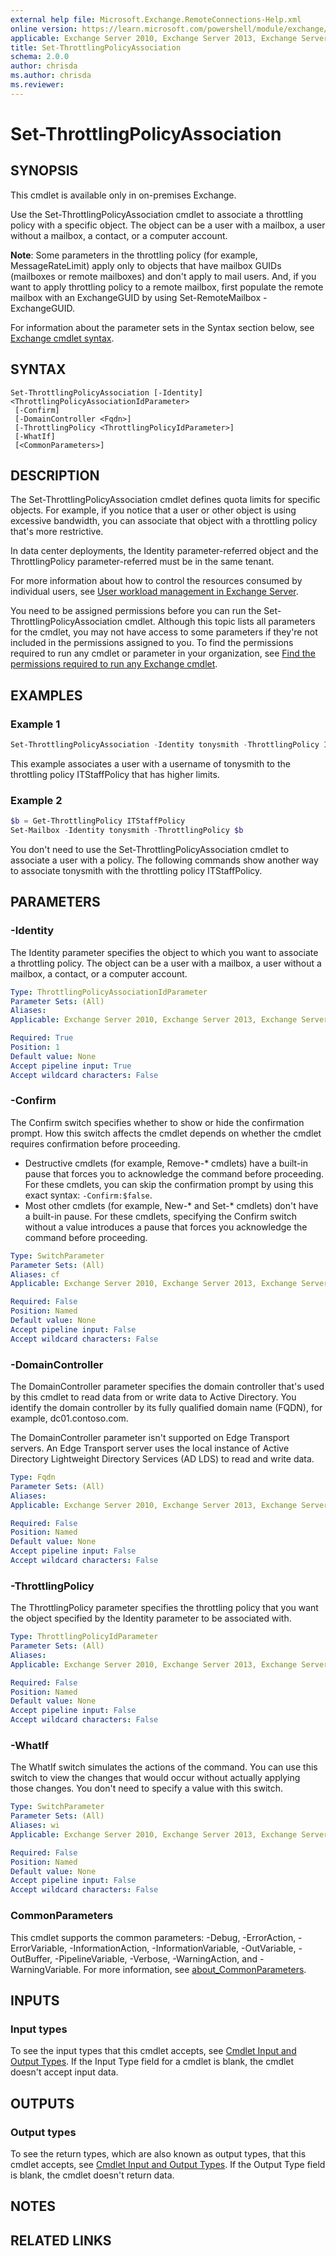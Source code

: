 ```yaml
---
external help file: Microsoft.Exchange.RemoteConnections-Help.xml
online version: https://learn.microsoft.com/powershell/module/exchange/set-throttlingpolicyassociation
applicable: Exchange Server 2010, Exchange Server 2013, Exchange Server 2016, Exchange Server 2019
title: Set-ThrottlingPolicyAssociation
schema: 2.0.0
author: chrisda
ms.author: chrisda
ms.reviewer:
---
```


# Set-ThrottlingPolicyAssociation

## SYNOPSIS
This cmdlet is available only in on-premises Exchange.

Use the Set-ThrottlingPolicyAssociation cmdlet to associate a throttling policy with a specific object. The object can be a user with a mailbox, a user without a mailbox, a contact, or a computer account.

**Note**: Some parameters in the throttling policy (for example, MessageRateLimit) apply only to objects that have mailbox GUIDs (mailboxes or remote mailboxes) and don't apply to mail users. And, if you want to apply throttling policy to a remote mailbox, first populate the remote mailbox with an ExchangeGUID by using Set-RemoteMailbox -ExchangeGUID.

For information about the parameter sets in the Syntax section below, see [Exchange cmdlet syntax](https://docs.microsoft.com/powershell/exchange/exchange-cmdlet-syntax).

## SYNTAX

```
Set-ThrottlingPolicyAssociation [-Identity] <ThrottlingPolicyAssociationIdParameter>
 [-Confirm]
 [-DomainController <Fqdn>]
 [-ThrottlingPolicy <ThrottlingPolicyIdParameter>]
 [-WhatIf]
 [<CommonParameters>]
```

## DESCRIPTION
The Set-ThrottlingPolicyAssociation cmdlet defines quota limits for specific objects. For example, if you notice that a user or other object is using excessive bandwidth, you can associate that object with a throttling policy that's more restrictive.

In data center deployments, the Identity parameter-referred object and the ThrottlingPolicy parameter-referred must be in the same tenant.

For more information about how to control the resources consumed by individual users, see [User workload management in Exchange Server](https://learn.microsoft.com/Exchange/server-health/workload-management).

You need to be assigned permissions before you can run the Set-ThrottlingPolicyAssociation cmdlet. Although this topic lists all parameters for the cmdlet, you may not have access to some parameters if they're not included in the permissions assigned to you. To find the permissions required to run any cmdlet or parameter in your organization, see [Find the permissions required to run any Exchange cmdlet](https://learn.microsoft.com/powershell/exchange/find-exchange-cmdlet-permissions).

## EXAMPLES

### Example 1
```powershell
Set-ThrottlingPolicyAssociation -Identity tonysmith -ThrottlingPolicy ITStaffPolicy
```

This example associates a user with a username of tonysmith to the throttling policy ITStaffPolicy that has higher limits.

### Example 2
```powershell
$b = Get-ThrottlingPolicy ITStaffPolicy
Set-Mailbox -Identity tonysmith -ThrottlingPolicy $b
```

You don't need to use the Set-ThrottlingPolicyAssociation cmdlet to associate a user with a policy. The following commands show another way to associate tonysmith with the throttling policy ITStaffPolicy.

## PARAMETERS

### -Identity
The Identity parameter specifies the object to which you want to associate a throttling policy. The object can be a user with a mailbox, a user without a mailbox, a contact, or a computer account.

```yaml
Type: ThrottlingPolicyAssociationIdParameter
Parameter Sets: (All)
Aliases:
Applicable: Exchange Server 2010, Exchange Server 2013, Exchange Server 2016, Exchange Server 2019

Required: True
Position: 1
Default value: None
Accept pipeline input: True
Accept wildcard characters: False
```

### -Confirm
The Confirm switch specifies whether to show or hide the confirmation prompt. How this switch affects the cmdlet depends on whether the cmdlet requires confirmation before proceeding.

- Destructive cmdlets (for example, Remove-\* cmdlets) have a built-in pause that forces you to acknowledge the command before proceeding. For these cmdlets, you can skip the confirmation prompt by using this exact syntax: `-Confirm:$false`.
- Most other cmdlets (for example, New-\* and Set-\* cmdlets) don't have a built-in pause. For these cmdlets, specifying the Confirm switch without a value introduces a pause that forces you acknowledge the command before proceeding.

```yaml
Type: SwitchParameter
Parameter Sets: (All)
Aliases: cf
Applicable: Exchange Server 2010, Exchange Server 2013, Exchange Server 2016, Exchange Server 2019

Required: False
Position: Named
Default value: None
Accept pipeline input: False
Accept wildcard characters: False
```

### -DomainController
The DomainController parameter specifies the domain controller that's used by this cmdlet to read data from or write data to Active Directory. You identify the domain controller by its fully qualified domain name (FQDN), for example, dc01.contoso.com.

The DomainController parameter isn't supported on Edge Transport servers. An Edge Transport server uses the local instance of Active Directory Lightweight Directory Services (AD LDS) to read and write data.

```yaml
Type: Fqdn
Parameter Sets: (All)
Aliases:
Applicable: Exchange Server 2010, Exchange Server 2013, Exchange Server 2016, Exchange Server 2019

Required: False
Position: Named
Default value: None
Accept pipeline input: False
Accept wildcard characters: False
```

### -ThrottlingPolicy
The ThrottlingPolicy parameter specifies the throttling policy that you want the object specified by the Identity parameter to be associated with.

```yaml
Type: ThrottlingPolicyIdParameter
Parameter Sets: (All)
Aliases:
Applicable: Exchange Server 2010, Exchange Server 2013, Exchange Server 2016, Exchange Server 2019

Required: False
Position: Named
Default value: None
Accept pipeline input: False
Accept wildcard characters: False
```

### -WhatIf
The WhatIf switch simulates the actions of the command. You can use this switch to view the changes that would occur without actually applying those changes. You don't need to specify a value with this switch.

```yaml
Type: SwitchParameter
Parameter Sets: (All)
Aliases: wi
Applicable: Exchange Server 2010, Exchange Server 2013, Exchange Server 2016, Exchange Server 2019

Required: False
Position: Named
Default value: None
Accept pipeline input: False
Accept wildcard characters: False
```

### CommonParameters
This cmdlet supports the common parameters: -Debug, -ErrorAction, -ErrorVariable, -InformationAction, -InformationVariable, -OutVariable, -OutBuffer, -PipelineVariable, -Verbose, -WarningAction, and -WarningVariable. For more information, see [about_CommonParameters](https://go.microsoft.com/fwlink/p/?LinkID=113216).

## INPUTS

### Input types
To see the input types that this cmdlet accepts, see [Cmdlet Input and Output Types](https://go.microsoft.com/fwlink/p/?LinkId=616387). If the Input Type field for a cmdlet is blank, the cmdlet doesn't accept input data.

## OUTPUTS

### Output types
To see the return types, which are also known as output types, that this cmdlet accepts, see [Cmdlet Input and Output Types](https://go.microsoft.com/fwlink/p/?LinkId=616387). If the Output Type field is blank, the cmdlet doesn't return data.

## NOTES

## RELATED LINKS
